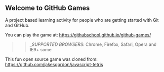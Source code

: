## Welcome to GitHub Games

A project based learning activity for people who are getting started with Git and GitHub.

You can play the game at: https://githubschool.github.io/github-games/

>> _*SUPPORTED BROWSERS*: Chrome, Firefox, Safari, Opera and IE9+ some

This fun open source game was cloned from: https://github.com/jakesgordon/javascript-tetris

